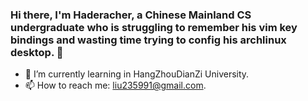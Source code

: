 ### Hi there, I'm Haderacher, a Chinese Mainland CS undergraduate who is struggling to remember his vim key bindings and wasting time trying to config his archlinux desktop. 👋
- 🔭 I’m currently learning in HangZhouDianZi University.
- 📫 How to reach me: liu235991@gmail.com.
